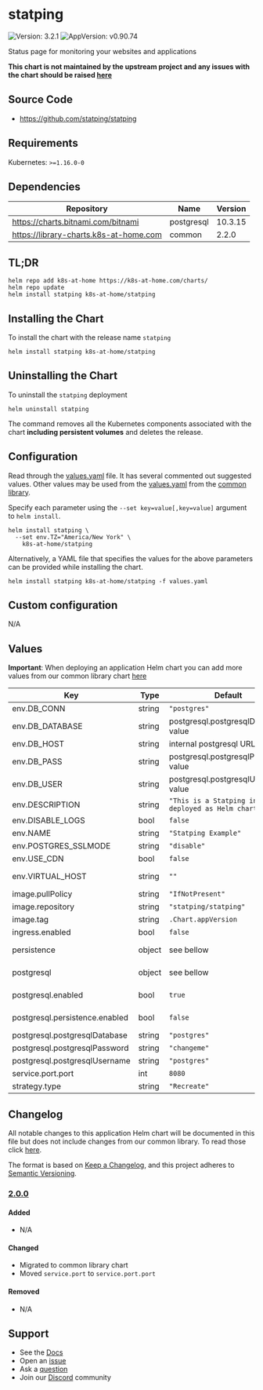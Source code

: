 # statping

![Version: 3.2.1](https://img.shields.io/badge/Version-3.2.1-informational?style=flat-square) ![AppVersion: v0.90.74](https://img.shields.io/badge/AppVersion-v0.90.74-informational?style=flat-square)

Status page for monitoring your websites and applications

**This chart is not maintained by the upstream project and any issues with the chart should be raised [here](https://github.com/k8s-at-home/charts/issues/new/choose)**

## Source Code

* <https://github.com/statping/statping>

## Requirements

Kubernetes: `>=1.16.0-0`

## Dependencies

| Repository | Name | Version |
|------------|------|---------|
| https://charts.bitnami.com/bitnami | postgresql | 10.3.15 |
| https://library-charts.k8s-at-home.com | common | 2.2.0 |

## TL;DR

```console
helm repo add k8s-at-home https://k8s-at-home.com/charts/
helm repo update
helm install statping k8s-at-home/statping
```

## Installing the Chart

To install the chart with the release name `statping`

```console
helm install statping k8s-at-home/statping
```

## Uninstalling the Chart

To uninstall the `statping` deployment

```console
helm uninstall statping
```

The command removes all the Kubernetes components associated with the chart **including persistent volumes** and deletes the release.

## Configuration

Read through the [values.yaml](./values.yaml) file. It has several commented out suggested values.
Other values may be used from the [values.yaml](https://github.com/k8s-at-home/library-charts/tree/main/charts/stable/common/values.yaml) from the [common library](https://github.com/k8s-at-home/library-charts/tree/main/charts/stable/common).

Specify each parameter using the `--set key=value[,key=value]` argument to `helm install`.

```console
helm install statping \
  --set env.TZ="America/New York" \
    k8s-at-home/statping
```

Alternatively, a YAML file that specifies the values for the above parameters can be provided while installing the chart.

```console
helm install statping k8s-at-home/statping -f values.yaml
```

## Custom configuration

N/A

## Values

**Important**: When deploying an application Helm chart you can add more values from our common library chart [here](https://github.com/k8s-at-home/library-charts/tree/main/charts/stable/common)

| Key | Type | Default | Description |
|-----|------|---------|-------------|
| env.DB_CONN | string | `"postgres"` | Type of database to use |
| env.DB_DATABASE | string | postgresql.postgresqlDatabase value | Postgres database password |
| env.DB_HOST | string | internal postgresql URL | Postgres database hostname |
| env.DB_PASS | string | postgresql.postgresqlPassword value | Postgres database password |
| env.DB_USER | string | postgresql.postgresqlUsername value | Postgres database user name |
| env.DESCRIPTION | string | `"This is a Statping instance deployed as Helm chart"` | Description of the Statping instance |
| env.DISABLE_LOGS | bool | `false` | Disable logs from appearing and writing to disk |
| env.NAME | string | `"Statping Example"` | Name of the Statping instance |
| env.POSTGRES_SSLMODE | string | `"disable"` | Enable ssl_mode for postgres (To enable use require) |
| env.USE_CDN | bool | `false` | Use CDN for static context from third-parties |
| env.VIRTUAL_HOST | string | `""` | External URL you use to connect to the statping (the one you enter in your browser) |
| image.pullPolicy | string | `"IfNotPresent"` |  |
| image.repository | string | `"statping/statping"` |  |
| image.tag | string | `.Chart.appVersion` | image tag |
| ingress.enabled | bool | `false` |  |
| persistence | object | see bellow | Generated application config.yaml and logs are written here. Usually does not need to be persisted. |
| postgresql | object | see bellow | Bitnami postgres chart. For more options see https://github.com/bitnami/charts/tree/master/bitnami/postgresql |
| postgresql.enabled | bool | `true` | By default uses an internal postgress. Disable if you use your own Postgres. |
| postgresql.persistence.enabled | bool | `false` | if database is stored to a PVC. Set to true when you are done testing. |
| postgresql.postgresqlDatabase | string | `"postgres"` | Postgres database password |
| postgresql.postgresqlPassword | string | `"changeme"` | Postgres database password |
| postgresql.postgresqlUsername | string | `"postgres"` | Postgres database user name |
| service.port.port | int | `8080` |  |
| strategy.type | string | `"Recreate"` |  |

## Changelog

All notable changes to this application Helm chart will be documented in this file but does not include changes from our common library. To read those click [here](https://github.com/k8s-at-home/library-charts/tree/main/charts/stable/common#changelog).

The format is based on [Keep a Changelog](https://keepachangelog.com/en/1.0.0/), and this project adheres to [Semantic Versioning](https://semver.org/spec/v2.0.0.html).

### [2.0.0]

#### Added

- N/A

#### Changed

- Migrated to common library chart
- Moved `service.port` to `service.port.port`

#### Removed

- N/A

[2.0.0]: #2.0.0

## Support

- See the [Docs](https://docs.k8s-at-home.com/our-helm-charts/getting-started/)
- Open an [issue](https://github.com/k8s-at-home/charts/issues/new/choose)
- Ask a [question](https://github.com/k8s-at-home/organization/discussions)
- Join our [Discord](https://discord.gg/sTMX7Vh) community

